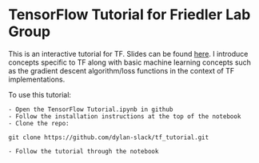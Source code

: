 # TensorFlow Tutorial for Friedler Lab Group

This is an interactive tutorial for TF.  Slides can be found [here](https://docs.google.com/presentation/d/1ejGfg1zERaXjzUR2UW2dHeXR-ufcNweYtyhs88TZ-5U/edit?usp=sharing).  I introduce concepts specific to TF along with basic machine learning concepts such as the gradient descent algorithm/loss functions in the context of TF implementations.

To use this tutorial:

	- Open the TensorFlow Tutorial.ipynb in github
	- Follow the installation instructions at the top of the notebook
	- Clone the repo:

``` git clone https://github.com/dylan-slack/tf_tutorial.git ``` 

	- Follow the tutorial through the notebook

